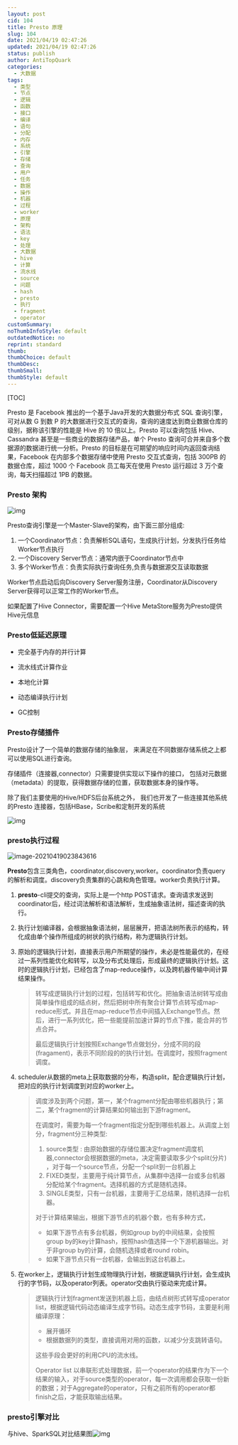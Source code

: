 ```yaml
---
layout: post
cid: 104
title: Presto 原理
slug: 104
date: 2021/04/19 02:47:26
updated: 2021/04/19 02:47:26
status: publish
author: AntiTopQuark
categories: 
  - 大数据
tags: 
  - 类型
  - 节点
  - 逻辑
  - 函数
  - 接口
  - 编译
  - 语句
  - 分配
  - 内存
  - 系统
  - 引擎
  - 存储
  - 查询
  - 用户
  - 任务
  - 数据
  - 操作
  - 机器
  - 过程
  - worker
  - 原理
  - 架构
  - 语法
  - key
  - 处理
  - 大数据
  - hive
  - 计算
  - 流水线
  - source
  - 问题
  - hash
  - presto
  - 执行
  - fragment
  - operator
customSummary: 
noThumbInfoStyle: default
outdatedNotice: no
reprint: standard
thumb: 
thumbChoice: default
thumbDesc: 
thumbSmall: 
thumbStyle: default
---
```



[TOC]

Presto 是 Facebook 推出的一个基于Java开发的大数据分布式 SQL 查询引擎，可对从数 G 到数 P 的大数据进行交互式的查询，查询的速度达到商业数据仓库的级别，据称该引擎的性能是 Hive 的 10 倍以上。Presto 可以查询包括 Hive、Cassandra 甚至是一些商业的数据存储产品，单个 Presto 查询可合并来自多个数据源的数据进行统一分析。Presto 的目标是在可期望的响应时间内返回查询结果，Facebook 在内部多个数据存储中使用 Presto 交互式查询，包括 300PB 的数据仓库，超过 1000 个 Facebook 员工每天在使用 Presto 运行超过 3 万个查询，每天扫描超过 1PB 的数据。

### Presto 架构

![img](https://image-bed113224.oss-cn-beijing.aliyuncs.com/img/1004194-20161107083330108-1194426772.png)

Presto查询引擎是一个Master-Slave的架构，由下面三部分组成:

1. 一个Coordinator节点：负责解析SQL语句，生成执行计划，分发执行任务给Worker节点执行
2. 一个Discovery Server节点：通常内嵌于Coordinator节点中
3. 多个Worker节点：负责实际执行查询任务,负责与数据源交互读取数据

Worker节点启动后向Discovery Server服务注册，Coordinator从Discovery Server获得可以正常工作的Worker节点。

如果配置了Hive Connector，需要配置一个Hive MetaStore服务为Presto提供Hive元信息

### Presto低延迟原理

- 完全基于内存的并行计算

- 流水线式计算作业
- 本地化计算
- 动态编译执行计划
- GC控制

### Presto存储插件

Presto设计了一个简单的数据存储的抽象层， 来满足在不同数据存储系统之上都可以使用SQL进行查询。

存储插件（连接器,connector）只需要提供实现以下操作的接口， 包括对元数据（metadata）的提取，获得数据存储的位置，获取数据本身的操作等。

除了我们主要使用的Hive/HDFS后台系统之外， 我们也开发了一些连接其他系统的Presto 连接器，包括HBase，Scribe和定制开发的系统

![img](https://images2015.cnblogs.com/blog/1004194/201611/1004194-20161107084550842-1772079215.png)

### presto执行过程

![image-20210419023843616](https://image-bed113224.oss-cn-beijing.aliyuncs.com/img/image-20210419023843616.png)

**Presto**包含三类角色，coordinator,discovery,worker。coordinator负责query的解析和调度。discovery负责集群的心跳和角色管理。worker负责执行计算。

1. **presto**-cli提交的查询，实际上是一个http POST请求。查询请求发送到coordinator后，经过词法解析和语法解析，生成抽象语法树，描述查询的执行。

2. 执行计划编译器，会根据抽象语法树，层层展开，把语法树所表示的结构，转化成由单个操作所组成的树状的执行结构，称为逻辑执行计划。

3. 原始的逻辑执行计划，直接表示用户所期望的操作，未必是性能最优的，在经过一系列性能优化和转写，以及分布式处理后，形成最终的逻辑执行计划。这时的逻辑执行计划，已经包含了map-reduce操作，以及跨机器传输中间计算结果操作。

   > 转写成逻辑执行计划的过程，包括转写和优化。把抽象语法树转写成由简单操作组成的结点树，然后把树中所有聚合计算节点转写成map-reduce形式。并且在map-reduce节点中间插入Exchange节点。然后，进行一系列优化，把一些能提前加速计算的节点下推，能合并的节点合并。
   >
   > 最后逻辑执行计划按照Exchange节点做划分，分成不同的段(fragament)，表示不同阶段的的执行计划。在调度时，按照fragment调度。

4. scheduler从数据的meta上获取数据的分布，构造split，配合逻辑执行计划，把对应的执行计划调度到对应的worker上。

   > 调度涉及到两个问题，第一，某个fragment分配由哪些机器执行；第二，某个fragment的计算结果如何输出到下游fragment。
   >
   > 在调度时，需要为每一个fragment指定分配到哪些机器上。从调度上划分，fragment分三种类型:
   >
   > 1. source类型 : 由原始数据的存储位置决定fragment调度机器,connector会根据数据的meta，决定需要读取多少个split(分片) ，对于每一个source节点，分配一个split到一台机器上
   > 2. FIXED类型，主要用于纯计算节点，从集群中选择一台或多台机器分配给某个fragment。选择机器的方式是随机选择。
   > 3. SINGLE类型，只有一台机器，主要用于汇总结果，随机选择一台机器。
   >
   > 对于计算结果输出，根据下游节点的机器个数，也有多种方式，
   >
   > - 如果下游节点有多台机器，例如group by的中间结果，会按照group by的key计算hash，按照hash值选择一个下游机器输出。对于非group by的计算，会随机选择或者round robin。
   > - 如果下游节点只有一台机器，会输出到这台机器上。

5. 在worker上，逻辑执行计划生成物理执行计划，根据逻辑执行计划，会生成执行的字节码，以及operator列表。operator交由执行驱动来完成计算。

   > 逻辑执行计划fragment发送到机器上后，由结点树形式转写成operator list，根据逻辑代码动态编译生成字节码。动态生成字节码，主要是利用编译原理：
   >
   > - 展开循环
   > - 根据数据列的类型，直接调用对用的函数，以减少分支跳转语句。
   >
   > 这些手段会更好的利用CPU的流水线。
   >
   > Operator list 以串联形式处理数据，前一个operator的结果作为下一个结果的输入，对于source类型的operator，每一次调用都会获取一份新的数据；对于Aggregate的operator，只有之前所有的operator都finish之后，才能获取输出结果。



### presto引擎对比

与hive、SparkSQL对比结果图![img](https://images2015.cnblogs.com/blog/1004194/201611/1004194-20161107110246155-560444169.png)

 